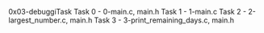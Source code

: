 0x03-debuggiTask 
Task 0 - 0-main.c, main.h
Task 1 - 1-main.c
Task 2 - 2-largest_number.c, main.h
Task 3 - 3-print_remaining_days.c, main.h

